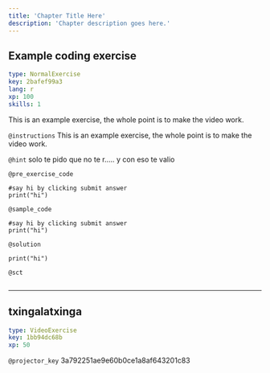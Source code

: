 ```yaml
---
title: 'Chapter Title Here'
description: 'Chapter description goes here.'
---
```


## Example coding exercise

```yaml
type: NormalExercise
key: 2bafef99a3
lang: r
xp: 100
skills: 1
```

This is an example exercise, the whole point is to make the video work.

`@instructions`
This is an example exercise, the whole point is to make the video work.

`@hint`
solo te pido que no te r..... y con eso te valio

`@pre_exercise_code`
```{r}
#say hi by clicking submit answer
print("hi")
```

`@sample_code`
```{r}
#say hi by clicking submit answer
print("hi")
```

`@solution`
```{r}
print("hi")
```

`@sct`
```{r}

```

---

## txingalatxinga

```yaml
type: VideoExercise
key: 1bb94dc68b
xp: 50
```

`@projector_key`
3a792251ae9e60b0ce1a8af643201c83
